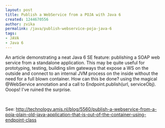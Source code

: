 ```yaml
---
layout: post
title: Publish a WebService from a POJA with Java 6
created: 1244670556
author: zvika
permalink: /java/publish-webservice-poja-java-6
tags:
- JAVA
- Java 6
---
```

<p>An article demonstrating a neat Java 6 SE feature: publishing a SOAP web service from a standalone application. This may be quite useful for prototyping, testing, building slim gateways that expose a WS on the outside and connect to an internal JVM process on the inside without the need for a full blown container. How can this be done? using the magical @WebService annotation and a call to Endpoint.publish(url, serviceObj). Ooops! I've ruined the surprise.</p>
<p>&nbsp;</p>
<p>See: <a href="http://technology.amis.nl/blog/5560/publish-a-webservice-from-a-poja-plain-old-java-application-that-is-out-of-the-container-using-endpoint-class">http://technology.amis.nl/blog/5560/publish-a-webservice-from-a-poja-plain-old-java-application-that-is-out-of-the-container-using-endpoint-class</a></p>
